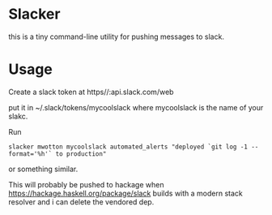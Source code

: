 Slacker
=======

this is a tiny command-line utility for pushing messages to slack.

Usage
=====

Create a slack token at https//:api.slack.com/web

put it in ~/.slack/tokens/mycoolslack where mycoolslack is the name of your slakc.

Run
```
slacker mwotton mycoolslack automated_alerts "deployed `git log -1 --format='%h'` to production"
```

or something similar.


This will probably be pushed to hackage when https://hackage.haskell.org/package/slack builds with a modern stack resolver and i can delete the vendored dep.
